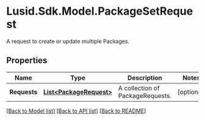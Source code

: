 # Lusid.Sdk.Model.PackageSetRequest
A request to create or update multiple Packages.

## Properties

Name | Type | Description | Notes
------------ | ------------- | ------------- | -------------
**Requests** | [**List&lt;PackageRequest&gt;**](PackageRequest.md) | A collection of PackageRequests. | [optional] 

[[Back to Model list]](../README.md#documentation-for-models) [[Back to API list]](../README.md#documentation-for-api-endpoints) [[Back to README]](../README.md)

